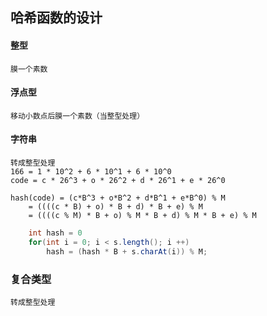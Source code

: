 ## 哈希函数的设计

#### 整型
	膜一个素数
#### 浮点型
	移动小数点后膜一个素数（当整型处理）
#### 字符串
	转成整型处理
	166 = 1 * 10^2 + 6 * 10^1 + 6 * 10^0
	code = c * 26^3 + o * 26^2 + d * 26^1 + e * 26^0

	hash(code) = (c*B^3 + o*B^2 + d*B^1 + e*B^0) % M
		= ((((c * B) + o) * B + d) * B + e) % M
		= ((((c % M) * B + o) % M * B + d) % M * B + e) % M
```java
	int hash = 0
	for(int i = 0; i < s.length(); i ++)
		hash = (hash * B + s.charAt(i)) % M;
```
### 复合类型
	转成整型处理